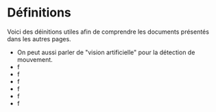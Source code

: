 # Définitions
Voici des déinitions utiles afin de comprendre les documents présentés dans les autres pages.

- On peut aussi parler de "vision artificielle" pour la détection de mouvement.
- f
- f
- f
- f
- f
- f
